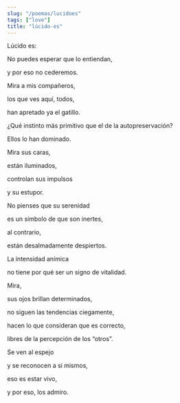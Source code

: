 ```yaml
---
slug: "/poemas/lucidoes"
tags: ["love"]
title: "lúcido-es"
---
```

Lúcido es:

No puedes esperar que lo entiendan,

y por eso no cederemos.

Mira a mis compañeros,

los que ves aquí, todos, 

han apretado ya el gatillo.

¿Qué instinto más primitivo que el de la autopreservación?

Ellos lo han dominado.

Mira sus caras,

están iluminados,

controlan sus impulsos 

y su estupor.

No pienses que su serenidad

es un símbolo de que son inertes,

al contrario,

están desalmadamente despiertos.

La intensidad anímica

no tiene por qué ser un signo de vitalidad.

Mira,

sus ojos brillan determinados,

no siguen las tendencias ciegamente,

hacen lo que consideran que es correcto,

libres de la percepción de los “otros”.

Se ven al espejo

y se reconocen a sí mismos,

eso es estar vivo,

y por eso, los admiro.